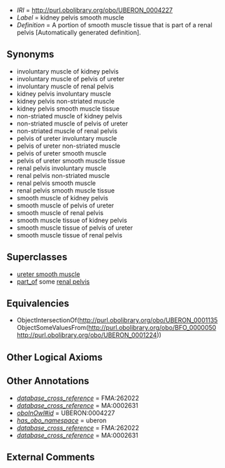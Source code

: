  * *IRI* = http://purl.obolibrary.org/obo/UBERON_0004227
 * *Label* = kidney pelvis smooth muscle
 * *Definition* = A portion of smooth muscle tissue that is part of a renal pelvis [Automatically generated definition].

## Synonyms

 * involuntary muscle of kidney pelvis
 * involuntary muscle of pelvis of ureter
 * involuntary muscle of renal pelvis
 * kidney pelvis involuntary muscle
 * kidney pelvis non-striated muscle
 * kidney pelvis smooth muscle tissue
 * non-striated muscle of kidney pelvis
 * non-striated muscle of pelvis of ureter
 * non-striated muscle of renal pelvis
 * pelvis of ureter involuntary muscle
 * pelvis of ureter non-striated muscle
 * pelvis of ureter smooth muscle
 * pelvis of ureter smooth muscle tissue
 * renal pelvis involuntary muscle
 * renal pelvis non-striated muscle
 * renal pelvis smooth muscle
 * renal pelvis smooth muscle tissue
 * smooth muscle of kidney pelvis
 * smooth muscle of pelvis of ureter
 * smooth muscle of renal pelvis
 * smooth muscle tissue of kidney pelvis
 * smooth muscle tissue of pelvis of ureter
 * smooth muscle tissue of renal pelvis

## Superclasses

 * [ureter smooth muscle](../../UBERON/19/UBERON_0009919.md)
 * [part_of](../../BFO/50/BFO_0000050.md) some [renal pelvis](../../UBERON/24/UBERON_0001224.md)

## Equivalencies

 * ObjectIntersectionOf(<http://purl.obolibrary.org/obo/UBERON_0001135> ObjectSomeValuesFrom(<http://purl.obolibrary.org/obo/BFO_0000050> <http://purl.obolibrary.org/obo/UBERON_0001224>))

## Other Logical Axioms


## Other Annotations

 * *[database_cross_reference](../../ef/oboInOwl#hasDbXref.md)* = FMA:262022
 * *[database_cross_reference](../../ef/oboInOwl#hasDbXref.md)* = MA:0002631
 * *[oboInOwl#id](../../id/oboInOwl#id.md)* = UBERON:0004227
 * *[has_obo_namespace](../../ce/oboInOwl#hasOBONamespace.md)* = uberon
 * *[database_cross_reference](../../ef/oboInOwl#hasDbXref.md)* = FMA:262022
 * *[database_cross_reference](../../ef/oboInOwl#hasDbXref.md)* = MA:0002631

## External Comments


